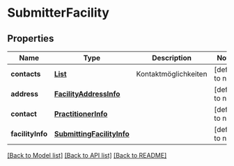 # SubmitterFacility
## Properties

| Name | Type | Description | Notes |
|------------ | ------------- | ------------- | -------------|
| **contacts** | [**List**](ContactPointInfo.md) | Kontaktmöglichkeiten | [default to null] |
| **address** | [**FacilityAddressInfo**](FacilityAddressInfo.md) |  | [default to null] |
| **contact** | [**PractitionerInfo**](PractitionerInfo.md) |  | [default to null] |
| **facilityInfo** | [**SubmittingFacilityInfo**](SubmittingFacilityInfo.md) |  | [default to null] |

[[Back to Model list]](../README.md#documentation-for-models) [[Back to API list]](../README.md#documentation-for-api-endpoints) [[Back to README]](../README.md)

